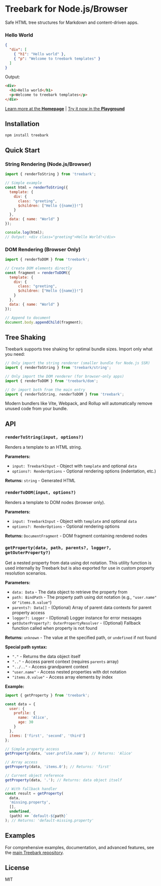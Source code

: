 # Treebark for Node.js/Browser

Safe HTML tree structures for Markdown and content-driven apps.

### Hello World

```json
{
  "div": [
    { "h1": "Hello world" },
    { "p": "Welcome to treebark templates" }
  ]
}
```

Output:
```html
<div>
  <h1>Hello world</h1>
  <p>Welcome to treebark templates</p>
</div>
```

[Learn more at the **Homepage**](https://danmarshall.github.io/treebark/) | [Try it now in the **Playground**](https://danmarshall.github.io/treebark/playground)

## Installation

```bash
npm install treebark
```

## Quick Start

### String Rendering (Node.js/Browser)

```javascript
import { renderToString } from 'treebark';

// Simple example
const html = renderToString({
  template: {
    div: {
      class: "greeting",
      $children: ["Hello {{name}}!"]
    }
  },
  data: { name: "World" }
});

console.log(html);
// Output: <div class="greeting">Hello World!</div>
```

### DOM Rendering (Browser Only)

```javascript
import { renderToDOM } from 'treebark';

// Create DOM elements directly
const fragment = renderToDOM({
  template: {
    div: {
      class: "greeting",
      $children: ["Hello {{name}}!"]
    }
  },
  data: { name: "World" }
});

// Append to document
document.body.appendChild(fragment);
```

## Tree Shaking

Treebark supports tree shaking for optimal bundle sizes. Import only what you need:

```javascript
// Only import the string renderer (smaller bundle for Node.js SSR)
import { renderToString } from 'treebark/string';

// Only import the DOM renderer (for browser-only apps)
import { renderToDOM } from 'treebark/dom';

// Or import both from the main entry
import { renderToString, renderToDOM } from 'treebark';
```

Modern bundlers like Vite, Webpack, and Rollup will automatically remove unused code from your bundle.

## API

### `renderToString(input, options?)`

Renders a template to an HTML string.

**Parameters:**
- `input: TreebarkInput` - Object with `template` and optional `data`
- `options?: RenderOptions` - Optional rendering options (indentation, etc.)

**Returns:** `string` - Generated HTML

### `renderToDOM(input, options?)`

Renders a template to DOM nodes (browser only).

**Parameters:**
- `input: TreebarkInput` - Object with `template` and optional `data`  
- `options?: RenderOptions` - Optional rendering options

**Returns:** `DocumentFragment` - DOM fragment containing rendered nodes

### `getProperty(data, path, parents?, logger?, getOuterProperty?)`

Get a nested property from data using dot notation. This utility function is used internally by Treebark but is also exported for use in custom property resolution scenarios.

**Parameters:**
- `data: Data` - The data object to retrieve the property from
- `path: BindPath` - The property path using dot notation (e.g., `"user.name"` or `"items.0.value"`)
- `parents?: Data[]` - (Optional) Array of parent data contexts for parent property access
- `logger?: Logger` - (Optional) Logger instance for error messages
- `getOuterProperty?: OuterPropertyResolver` - (Optional) Fallback function called when property is not found

**Returns:** `unknown` - The value at the specified path, or `undefined` if not found

**Special path syntax:**
- `"."` - Returns the data object itself
- `".."` - Access parent context (requires `parents` array)
- `"../.."` - Access grandparent context
- `"user.name"` - Access nested properties with dot notation
- `"items.0.value"` - Access array elements by index

**Example:**

```javascript
import { getProperty } from 'treebark';

const data = {
  user: {
    profile: {
      name: 'Alice',
      age: 30
    }
  },
  items: ['first', 'second', 'third']
};

// Simple property access
getProperty(data, 'user.profile.name'); // Returns: 'Alice'

// Array access
getProperty(data, 'items.0'); // Returns: 'first'

// Current object reference
getProperty(data, '.'); // Returns: data object itself

// With fallback handler
const result = getProperty(
  data, 
  'missing.property',
  [],
  undefined,
  (path) => `default-${path}`
); // Returns: 'default-missing.property'
```

## Examples

For comprehensive examples, documentation, and advanced features, see the [main Treebark repository](https://github.com/danmarshall/treebark).

## License

MIT